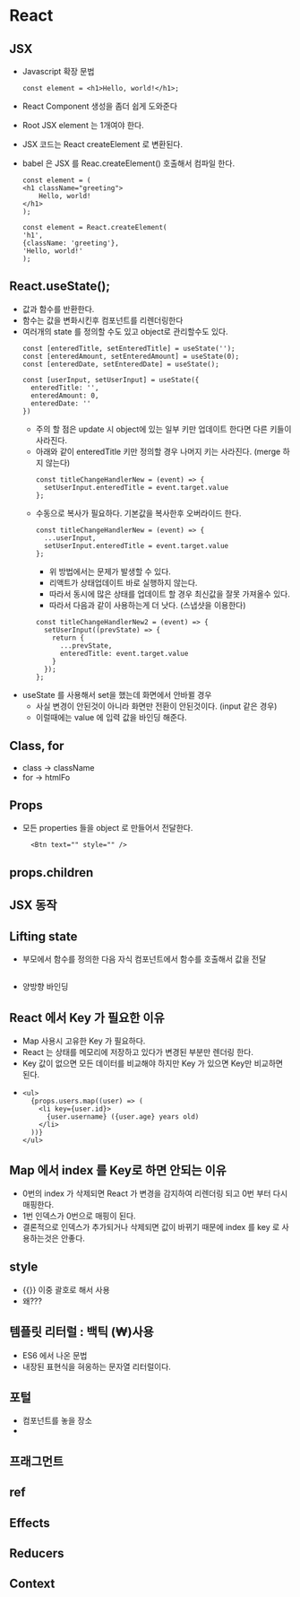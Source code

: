 # React

## JSX
- Javascript 확장 문법
    ~~~
    const element = <h1>Hello, world!</h1>;
    ~~~
- React Component 생성을 좀더 쉽게 도와준다
- Root JSX element 는 1개여야 한다.
- JSX 코드는 React createElement 로 변환된다.
- babel 은 JSX 를 Reac.createElement() 호출해서 컴파일 한다.
    ~~~
    const element = (
    <h1 className="greeting">
        Hello, world!
    </h1>
    );
    ~~~

    ~~~
    const element = React.createElement(
    'h1',
    {className: 'greeting'},
    'Hello, world!'
    );
    ~~~
## React.useState();
  - 값과 함수를 반환한다.
  - 함수는 값을 변화시킨후 컴포넌트를 리렌더링한다
  - 여러개의 state 를 정의할 수도 있고 object로 관리할수도 있다.
    ~~~
    const [enteredTitle, setEnteredTitle] = useState('');
    const [enteredAmount, setEnteredAmount] = useState(0);
    const [enteredDate, setEnteredDate] = useState();
    ~~~
    ~~~
    const [userInput, setUserInput] = useState({
      enteredTitle: '',
      enteredAmount: 0,
      enteredDate: ''
    })
    ~~~
    - 주의 할 점은 update 시 object에 있는 일부 키만 업데이트 한다면 다른 키들이 사라진다.
    - 아래와 같이 enteredTitle 키만 정의할 경우 나머지 키는 사라진다. (merge 하지 않는다)      
      ~~~
      const titleChangeHandlerNew = (event) => {
        setUserInput.enteredTitle = event.target.value
      };
      ~~~ 
    - 수동으로 복사가 필요하다. 기본값을 복사한후 오버라이드 한다.
      ~~~
      const titleChangeHandlerNew = (event) => {
        ...userInput,
        setUserInput.enteredTitle = event.target.value
      };
      ~~~ 
      - 위 방법에서는 문제가 발생할 수 있다. 
      - 리액트가 상태업데이트 바로 실행하지 않는다. 
      - 따라서 동시에  많은 상태를 업데이트 할 경우 최신값을 잘못 가져올수 있다.
      - 따라서 다음과 같이 사용하는게 더 낫다. (스냅샷을 이용한다)
      ~~~
      const titleChangeHandlerNew2 = (event) => {
        setUserInput((prevState) => {
          return {
            ...prevState,
            enteredTitle: event.target.value
          }
        });
      };
      ~~~
  - useState 를 사용해서 set을 했는데 화면에서 안바뀔 경우
    - 사실 변경이 안된것이 아니라 화면만 전환이 안된것이다. (input 같은 경우)
    - 이럴때에는 value 에 입력 값을 바인딩 해준다.
       
## Class, for
- class -> className
- for -> htmlFo

## Props
- 모든 properties 들을 object 로 만들어서 전달한다.
  ~~~
    <Btn text="" style="" />
  ~~~
      
## props.children

## JSX 동작

## Lifting state
- 부모에서 함수를 정의한 다음 자식 컴포넌트에서 함수를 호출해서 값을 전달
##
- 양방향 바인딩

## React 에서 Key 가 필요한 이유
- Map 사용시 고유한 Key 가 필요하다. 
- React 는 상태를 메모리에 저장하고 있다가 변경된 부분만 렌더링 한다.
- Key 값이 없으면 모든 데이터를 비교해야 하지만 Key 가 있으면 Key만 비교하면 된다.
- ~~~
  <ul>
    {props.users.map((user) => (
      <li key={user.id}>
        {user.username} ({user.age} years old)
      </li>
    ))}
  </ul>
  ~~~

## Map 에서 index 를 Key로 하면 안되는 이유
- 0번의 index 가 삭제되면 React 가 변경을 감지하여 리렌더링 되고 0번 부터 다시 매핑한다. 
- 1번 인덱스가 0번으로 매핑이 된다.
- 결론적으로 인덱스가 추가되거나 삭제되면 값이 바뀌기 때문에 index 를 key 로 사용하는것은 안좋다.

## style
- {{}} 이중 괄호로 해서 사용
- 왜???

## 템플릿 리터럴 : 백틱 (₩)사용
- ES6 에서 나온 문법
- 내장된 표현식을 혀옹하는 문자열 리터럴이다.
  
## 포털
- 컴포넌트를 놓을 장소
- 
## 프래그먼트

## ref

## Effects
## Reducers
## Context